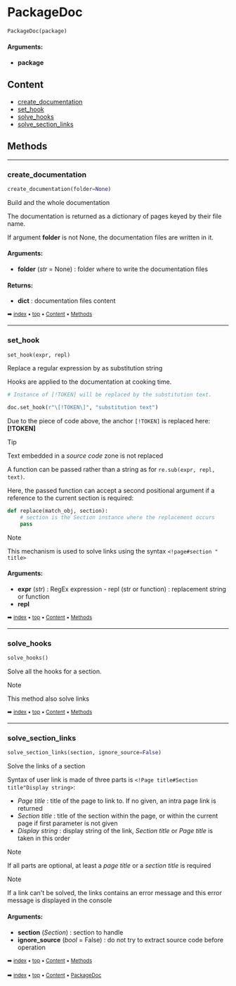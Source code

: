 # PackageDoc

``` python
PackageDoc(package)
```



#### Arguments:
- **package**

## Content

- [create_documentation](pydoc-packagedoc.md#create_documentation)
- [set_hook](pydoc-packagedoc.md#set_hook)
- [solve_hooks](pydoc-packagedoc.md#solve_hooks)
- [solve_section_links](pydoc-packagedoc.md#solve_section_links)

## Methods



----------
### create_documentation

``` python
create_documentation(folder=None)
```

Build and the whole documentation

The documentation is returned as a dictionary of pages keyed
by their file name.

If argument **folder** is not None, the documentation files are written
in it.

#### Arguments:
- **folder** (_str_ = None) : folder where to write the documentation files



#### Returns:
- **dict** : documentation files content

<sub>:arrow_right: [index](index.md) :black_small_square: [top](#packagedoc) :black_small_square: [Content](#content) :black_small_square: [Methods](pydoc-packagedoc.md#methods)</sub>

----------
### set_hook

``` python
set_hook(expr, repl)
```

Replace a regular expression by as substitution string

Hooks are applied to the documentation at cooking time.

``` python
# Instance of [!TOKEN] will be replaced by the substitution text.

doc.set_hook(r"\[!TOKEN\]", "substitution text")
```

Due to the piece of code above, the anchor `[!TOKEN]` is replaced here: **[!TOKEN]**

> [!tIP]
> Text embedded in a _source code_ zone is not replaced

A function can be passed rather than a string as for `re.sub(expr, repl, text)`.

Here, the passed function can accept a second positional argument if a reference
to the current section is required:

``` python
def replace(match_obj, section):
    # section is the Section instance where the replacement occurs
    pass
```

> [!NOTE]
> This mechanism is used to solve links using the syntax `<!page#section " title>`

#### Arguments:
- **expr** (_str_) : RegEx expression - repl (str or function) : replacement string or function
- **repl**

<sub>:arrow_right: [index](index.md) :black_small_square: [top](#packagedoc) :black_small_square: [Content](#content) :black_small_square: [Methods](pydoc-packagedoc.md#methods)</sub>

----------
### solve_hooks

``` python
solve_hooks()
```

Solve all the hooks for a section.

> [!NOTE]
> This method also solve links

<sub>:arrow_right: [index](index.md) :black_small_square: [top](#packagedoc) :black_small_square: [Content](#content) :black_small_square: [Methods](pydoc-packagedoc.md#methods)</sub>

----------
### solve_section_links

``` python
solve_section_links(section, ignore_source=False)
```

Solve the links of a section

Syntax of user link is made of three parts is
`<!Page title#Section title"Display string>`:
- _Page title_ : title of the page to link to. If no given,
  an intra page link is returned
- _Section title_ : title of the section within the page, or
  within the current page if first parameter is not given
- _Display string_ : display string of the link, _Section title_ or
  _Page title_ is taken in this order
 
> [!NOTE]
> If all parts are optional, at least a _page title_ or a _section title_ is required

> [!NOTE]
> If a link can't be solved, the links contains an error message and this error
  message is displayed in the console

#### Arguments:
- **section** (_Section_) : section to handle
- **ignore_source** (_bool_ = False) : do not try to extract source code before operation

<sub>:arrow_right: [index](index.md) :black_small_square: [top](#packagedoc) :black_small_square: [Content](#content) :black_small_square: [Methods](pydoc-packagedoc.md#methods)</sub>

<sub>:arrow_right: [index](index.md) :black_small_square: [top](#packagedoc) :black_small_square: [Content](#content) :black_small_square: [PackageDoc](pydoc-packagedoc.md)</sub>